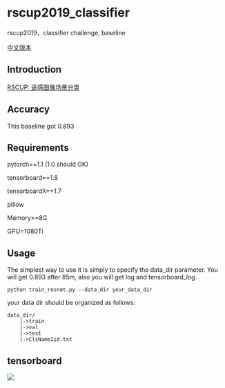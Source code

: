 # rscup2019_classifier
rscup2019，classifier challenge, baseline

[中文版本](https://github.com/Parker-Lyu/rscup2019_classifier/blob/master/baseline/README_CN.md)

## Introduction
[RSCUP: 遥感图像场景分类](http://rscup.bjxintong.com.cn/#/theme/1)

## Accuracy
This baseline got 0.893

## Requirements

pytorch==1.1 (1.0 should OK)

tensorboard==1.8

tensorboardX==1.7

pillow

Memory>=8G

GPU=1080Ti 

## Usage
The simplest way to use it is simply to specify the data_dir parameter. You will get 0.893 after 85m, also you will get log and tensorboard_log.
```
python train_resnet.py --data_dir your_data_dir
```

your data dir should be organized as follows:
```
data_dir/
    |->train
    |->val
    |->test
    |->ClsName2id.txt
```

## tensorboard
![](https://github.com/Parker-Lyu/rscup2019_classifier/blob/master/baseline/train.png)
